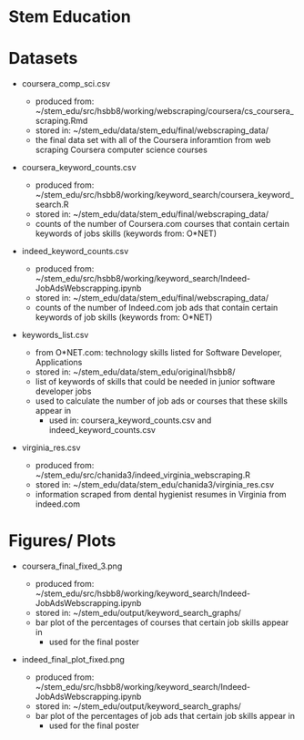 # Stem Education

# Datasets
- coursera_comp_sci.csv 
  - produced from: ~/stem_edu/src/hsbb8/working/webscraping/coursera/cs_coursera_scraping.Rmd
  - stored in: ~/stem_edu/data/stem_edu/final/webscraping_data/
  - the final data set with all of the Coursera inforamtion from web scraping Coursera computer science courses
  
- coursera_keyword_counts.csv
  - produced from: ~/stem_edu/src/hsbb8/working/keyword_search/coursera_keyword_search.R
  - stored in: ~/stem_edu/data/stem_edu/final/webscraping_data/
  - counts of the number of Coursera.com courses that contain certain keywords of jobs skills (keywords from: O*NET)

- indeed_keyword_counts.csv
  - produced from: ~/stem_edu/src/hsbb8/working/keyword_search/Indeed-JobAdsWebscrapping.ipynb
  - stored in: ~/stem_edu/data/stem_edu/final/webscraping_data/
  - counts of the number of Indeed.com job ads that contain certain keywords of job skills (keywords from: O*NET)
  
- keywords_list.csv
  - from O*NET.com: technology skills listed for Software Developer, Applications
  - stored in: ~/stem_edu/data/stem_edu/original/hsbb8/
  - list of keywords of skills that could be needed in junior software developer jobs
  - used to calculate the number of job ads or courses that these skills appear in 
    - used in: coursera_keyword_counts.csv and indeed_keyword_counts.csv
  
- virginia_res.csv
  - produced from: ~/stem_edu/src/chanida3/indeed_virginia_webscraping.R
  - stored in: ~/stem_edu/data/stem_edu/chanida3/virginia_res.csv
  - information scraped from dental hygienist resumes in Virginia from indeed.com
  

# Figures/ Plots

- coursera_final_fixed_3.png
  - produced from: ~/stem_edu/src/hsbb8/working/keyword_search/Indeed-JobAdsWebscrapping.ipynb
  - stored in: ~/stem_edu/output/keyword_search_graphs/
  - bar plot of the percentages of courses that certain job skills appear in
    - used for the final poster
  
- indeed_final_plot_fixed.png
  - produced from: ~/stem_edu/src/hsbb8/working/keyword_search/Indeed-JobAdsWebscrapping.ipynb
  - stored in: ~/stem_edu/output/keyword_search_graphs/
  - bar plot of the percentages of job ads that certain job skills appear in
    - used for the final poster
